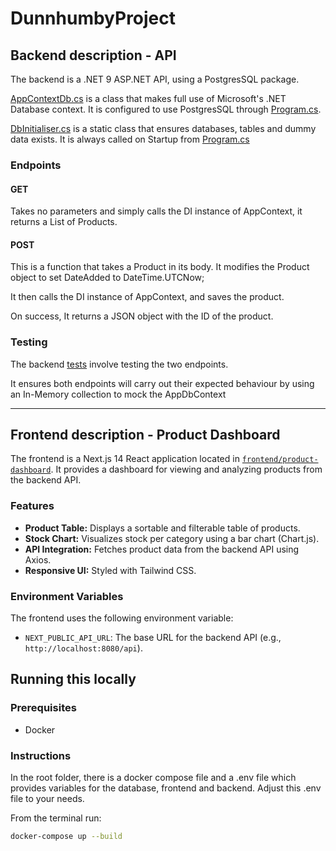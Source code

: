 # DunnhumbyProject

## Backend description - API

The backend is a .NET 9 ASP.NET API, using a PostgresSQL package.

[AppContextDb.cs](./backend/ProductDashboard.API/Services/AppDbContext.cs) is a class that makes full use of Microsoft's .NET Database context. It is configured to use PostgresSQL through [Program.cs](./backend/ProductDashboard.API/Program.cs).

[DbInitialiser.cs](./backend/ProductDashboard.API/Services/DbInitialiser.cs) is a static class that ensures databases, tables and dummy data exists. It is always called on Startup from [Program.cs](/backend/ProductDashboard.API/Program.cs)

### Endpoints

#### GET

Takes no parameters and simply calls the DI instance of AppContext, it returns a List of Products.

#### POST

This is a function that takes a Product in its body. It modifies the Product object to set DateAdded to DateTime.UTCNow;

It then calls the DI instance of AppContext, and saves the product.

On success, It returns a JSON object with the ID of the product.

### Testing

The backend [tests](./backend/ProductDashboard.Tests/ControllerTests.cs) involve testing the two endpoints.

It ensures both endpoints will carry out their expected behaviour by using an In-Memory collection to mock the AppDbContext

---

## Frontend description - Product Dashboard

The frontend is a Next.js 14 React application located in [`frontend/product-dashboard`](./frontend/product-dashboard). It provides a dashboard for viewing and analyzing products from the backend API.

### Features

- **Product Table:** Displays a sortable and filterable table of products.
- **Stock Chart:** Visualizes stock per category using a bar chart (Chart.js).
- **API Integration:** Fetches product data from the backend API using Axios.
- **Responsive UI:** Styled with Tailwind CSS.

### Environment Variables

The frontend uses the following environment variable:

- `NEXT_PUBLIC_API_URL`: The base URL for the backend API (e.g., `http://localhost:8080/api`).

## Running this locally

### Prerequisites

 - Docker

### Instructions

In the root folder, there is a docker compose file and a .env file which provides variables for the database, frontend and backend. Adjust this .env file to your needs.

From the terminal run:

```bash
docker-compose up --build
```
